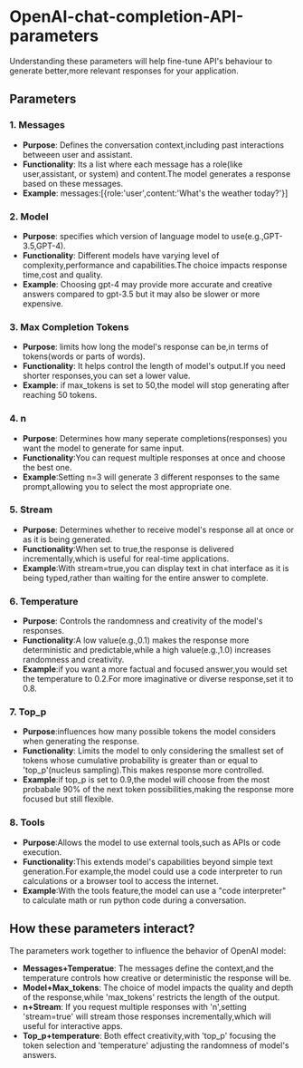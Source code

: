 # OpenAI-chat-completion-API-parameters
Understanding these parameters will help fine-tune API's behaviour to generate better,more relevant responses for your application.

## Parameters
### 1. **Messages**
- **Purpose**: Defines the conversation context,including past interactions betweeen user and assistant.
- **Functionality**: Its a list where each message has a role(like user,assistant, or system) and content.The model generates a response based on these messages.
- **Example**:
       messages:[{role:'user',content:'What's the weather today?'}]
### 2. **Model**
- **Purpose**: specifies which version of language model to use(e.g.,GPT-3.5,GPT-4).
- **Functionality**: Different models have varying  level of complexity,performance and capabilities.The choice impacts response time,cost and quality.
- **Example**: Choosing gpt-4 may provide more accurate and creative answers compared to gpt-3.5 but it may also be slower or more expensive.
### 3. **Max Completion Tokens**
- **Purpose**: limits how long the model's response can be,in terms of tokens(words or parts of words).
- **Functionality**: It helps control the length of model's output.If you need shorter responses,you can set a lower value.
- **Example**: if max_tokens is set to 50,the model will stop generating after reaching 50 tokens.
### 4. **n**
- **Purpose**: Determines how many  seperate completions(responses) you want the model to generate for same input.
- **Functionality**:You can request multiple responses at once and choose the best one.
- **Example**:Setting n=3 will generate 3 different responses to the same prompt,allowing you to select the most appropriate one.
### 5. **Stream**
- **Purpose**: Determines whether to receive model's response all at once or as it is being generated.
- **Functionality**:When set to true,the response is delivered incrementally,which is useful for real-time applications.
- **Example**:With stream=true,you can display text in chat interface as it is being typed,rather than waiting for the entire answer to complete.
### 6. **Temperature**
- **Purpose**: Controls the randomness and creativity of the model's responses.
- **Functionality**:A low value(e.g.,0.1) makes the response more deterministic and predictable,while a high value(e.g.,1.0) increases randomness and creativity.
- **Example**:if you want a more factual and focused answer,you would set the temperature to 0.2.For more imaginative or diverse response,set it to 0.8.
### 7. **Top_p**
- **Purpose**:influences  how many possible tokens the model considers when generating the response.
- **Functionality**: Limits the model to only considering the smallest set of tokens whose cumulative probability is greater than or equal to 'top_p'(nucleus sampling).This makes response more controlled.
- **Example**:if top_p is set to 0.9,the model will choose from the most probabale 90% of the next token possibilities,making the response more focused but still flexible.
### 8. **Tools**
- **Purpose**:Allows the model to use external tools,such as APIs or code execution.
- **Functionality**:This extends model's capabilities beyond simple text generation.For example,the model could use a code interpreter to run calculations or a browser tool to access the internet.
- **Example**:With the tools feature,the model can use a "code interpreter" to calculate math or run python code during a conversation.
## How these parameters interact?
The parameters work together to influence the behavior of OpenAI model:
- **Messages+Temperatue**: The messages define the context,and the temperature controls how creative or deterministic the response will be.
- **Model+Max_tokens**: The choice of model impacts the quality and depth of the response,while 'max_tokens' restricts the length of the output.
- **n+Stream**: If you request multiple responses with 'n',setting 'stream=true' will stream those responses incrementally,which will useful for interactive apps.
- **Top_p+temperature**: Both effect creativity,with 'top_p' focusing the token selection and 'temperature' adjusting the randomness of model's answers.
